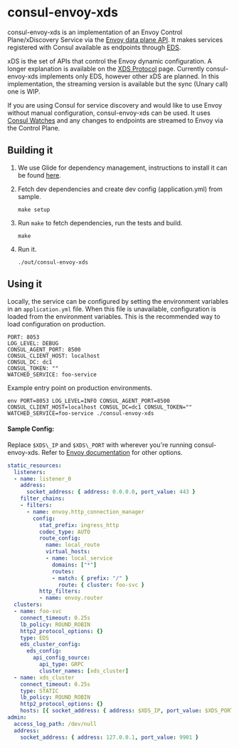 # consul-envoy-xds

consul-envoy-xds is an implementation of an Envoy Control Plane/xDiscovery Service via the [Envoy data plane API](https://github.com/envoyproxy/data-plane-api). It makes services registered with Consul available as endpoints through [EDS](https://www.envoyproxy.io/docs/envoy/latest/api-v2/api/v2/eds.proto.html).

xDS is the set of APIs that control the Envoy dynamic configuration. A longer explanation is available on the [XDS Protocol](https://github.com/envoyproxy/data-plane-api/blob/master/XDS_PROTOCOL.md) page. Currently consul-envoy-xds implements only EDS, however other xDS are planned. In this implementation, the streaming version is available but the sync (Unary call) one is WIP.

If you are using Consul for service discovery and would like to use Envoy without manual configuration, consul-envoy-xds can be used. It uses [Consul Watches](https://www.consul.io/docs/agent/watches.html) and any changes to endpoints are streamed to Envoy via the Control Plane.

## Building it

1. We use Glide for dependency management, instructions to install it can be found [here](http://glide.sh/).
2. Fetch dev dependencies and create dev config (application.yml) from sample.

   ```
   make setup
   ```
3. Run `make` to fetch dependencies, run the tests and build.

    ```
    make
    ```
4. Run it.

    ```
    ./out/consul-envoy-xds
    ```

## Using it

Locally, the service can be configured by setting the environment variables in an `application.yml` file. When this file is unavailable, configuration is loaded from the environment variables. This is the recommended way to load configuration on production.

```
PORT: 8053
LOG_LEVEL: DEBUG
CONSUL_AGENT_PORT: 8500
CONSUL_CLIENT_HOST: localhost
CONSUL_DC: dc1
CONSUL_TOKEN: ""
WATCHED_SERVICE: foo-service
```

Example entry point on production environments.

`env PORT=8053 LOG_LEVEL=INFO CONSUL_AGENT_PORT=8500 CONSUL_CLIENT_HOST=localhost CONSUL_DC=dc1 CONSUL_TOKEN="" WATCHED_SERVICE=foo-service ./consul-envoy-xds`


#### Sample Config:

Replace `$XDS\_IP` and `$XDS\_PORT` with wherever you're running consul-envoy-xds. Refer to [Envoy documentation](https://www.envoyproxy.io/docs/envoy/latest/api-v2/api) for other options.

```yaml
static_resources:
  listeners:
  - name: listener_0
    address:
      socket_address: { address: 0.0.0.0, port_value: 443 }
    filter_chains:
    - filters:
      - name: envoy.http_connection_manager
        config:
          stat_prefix: ingress_http
          codec_type: AUTO
          route_config:
            name: local_route
            virtual_hosts:
            - name: local_service
              domains: ["*"]
              routes:
              - match: { prefix: "/" }
                route: { cluster: foo-svc }
          http_filters:
          - name: envoy.router
  clusters:
  - name: foo-svc
    connect_timeout: 0.25s
    lb_policy: ROUND_ROBIN
    http2_protocol_options: {}
    type: EDS
    eds_cluster_config:
      eds_config:
        api_config_source:
          api_type: GRPC
          cluster_names: [xds_cluster]
  - name: xds_cluster
    connect_timeout: 0.25s
    type: STATIC
    lb_policy: ROUND_ROBIN
    http2_protocol_options: {}
    hosts: [{ socket_address: { address: $XDS_IP, port_value: $XDS_PORT }}]
admin:
  access_log_path: /dev/null
  address:
    socket_address: { address: 127.0.0.1, port_value: 9901 }
```
